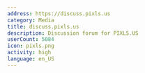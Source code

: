 ```yaml
---
address: https://discuss.pixls.us
category: Media
title: discuss.pixls.us
description: Discussion forum for PIXLS.US
userCount: 5084
icon: pixls.png
activity: high
language: en_US
---
```

